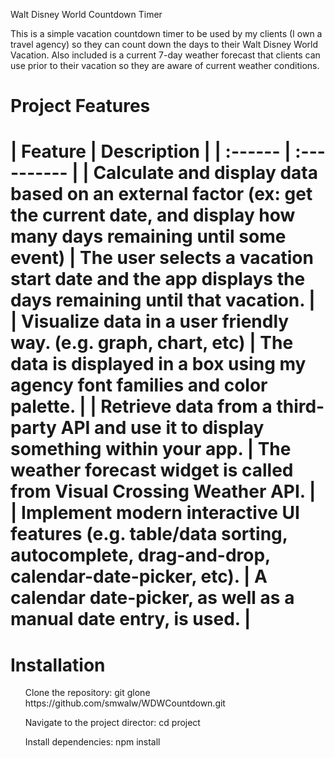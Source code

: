 Walt Disney World Countdown Timer
<p>This is a simple vacation countdown timer to be used by my clients (I own a travel agency) so they can count down
the days to their Walt Disney World Vacation.  Also included is a current 7-day weather forecast that clients can
use prior to their vacation so they are aware of current weather conditions.</p>

<h1>Project Features<h1>
| Feature | Description |
| :------ | :---------- |
| Calculate and display data based on an external factor (ex: get the current date, and display how many days remaining until some event) | The user selects a vacation start date and the app displays the days remaining until that vacation. |
| Visualize data in a user friendly way. (e.g. graph, chart, etc) | The data is displayed in a box using my agency font families and color palette. |
| Retrieve data from a third-party API and use it to display something within your app. | The weather forecast widget is called from Visual Crossing Weather API. |
| Implement modern interactive UI features (e.g. table/data sorting, autocomplete, drag-and-drop, calendar-date-picker, etc). | A calendar date-picker, as well as a manual date entry, is used. |


<h1>Installation</h1>
<ul>Clone the repository: git glone https://github.com/smwalw/WDWCountdown.git</ul>
<ul>Navigate to the project director:  cd project</ul>
<ul>Install dependencies: npm install</ul>
